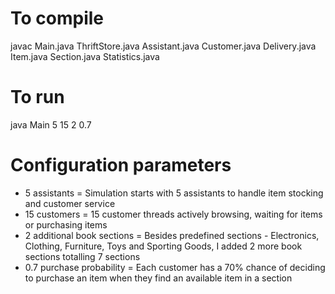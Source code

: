 # To compile 
javac Main.java ThriftStore.java Assistant.java Customer.java Delivery.java Item.java Section.java Statistics.java

# To run
java Main 5 15 2 0.7

# Configuration parameters
- 5 assistants = Simulation starts with 5 assistants to handle item stocking and customer service
- 15 customers = 15 customer threads actively browsing, waiting for items or purchasing items
- 2 additional book sections = Besides predefined sections - Electronics, Clothing, Furniture, Toys and Sporting Goods, I added 2 more book sections totalling 7 sections
- 0.7 purchase probability = Each customer has a 70% chance of deciding to purchase an item when they find an available item in a section
